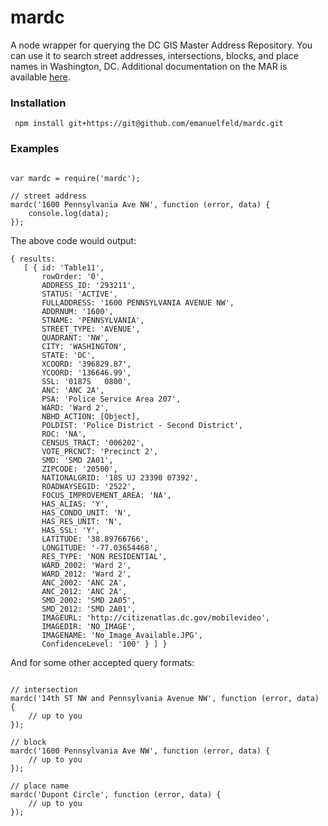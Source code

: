 # mardc

A node wrapper for querying the DC GIS Master Address Repository. You can use it to search street addresses, intersections, blocks, and place names in Washington, DC. Additional documentation on the MAR is available [here](http://dcatlas.dcgis.dc.gov/mar/search.aspx).

### Installation

     npm install git+https://git@github.com/emanuelfeld/mardc.git

### Examples

```

var mardc = require('mardc');

// street address
mardc('1600 Pennsylvania Ave NW', function (error, data) {
	console.log(data);
});

```

The above code would output:

```
{ results: 
   [ { id: 'Table11',
       rowOrder: '0',
       ADDRESS_ID: '293211',
       STATUS: 'ACTIVE',
       FULLADDRESS: '1600 PENNSYLVANIA AVENUE NW',
       ADDRNUM: '1600',
       STNAME: 'PENNSYLVANIA',
       STREET_TYPE: 'AVENUE',
       QUADRANT: 'NW',
       CITY: 'WASHINGTON',
       STATE: 'DC',
       XCOORD: '396829.87',
       YCOORD: '136646.99',
       SSL: '0187S   0800',
       ANC: 'ANC 2A',
       PSA: 'Police Service Area 207',
       WARD: 'Ward 2',
       NBHD_ACTION: [Object],
       POLDIST: 'Police District - Second District',
       ROC: 'NA',
       CENSUS_TRACT: '006202',
       VOTE_PRCNCT: 'Precinct 2',
       SMD: 'SMD 2A01',
       ZIPCODE: '20500',
       NATIONALGRID: '18S UJ 23390 07392',
       ROADWAYSEGID: '2522',
       FOCUS_IMPROVEMENT_AREA: 'NA',
       HAS_ALIAS: 'Y',
       HAS_CONDO_UNIT: 'N',
       HAS_RES_UNIT: 'N',
       HAS_SSL: 'Y',
       LATITUDE: '38.89766766',
       LONGITUDE: '-77.03654468',
       RES_TYPE: 'NON RESIDENTIAL',
       WARD_2002: 'Ward 2',
       WARD_2012: 'Ward 2',
       ANC_2002: 'ANC 2A',
       ANC_2012: 'ANC 2A',
       SMD_2002: 'SMD 2A05',
       SMD_2012: 'SMD 2A01',
       IMAGEURL: 'http://citizenatlas.dc.gov/mobilevideo',
       IMAGEDIR: 'NO_IMAGE',
       IMAGENAME: 'No_Image_Available.JPG',
       ConfidenceLevel: '100' } ] }
```

And for some other accepted query formats:

```

// intersection
mardc('14th ST NW and Pennsylvania Avenue NW', function (error, data) {
	// up to you
});

// block
mardc('1600 Pennsylvania Ave NW', function (error, data) {
	// up to you
});

// place name
mardc('Dupont Circle', function (error, data) {
	// up to you
});

```
